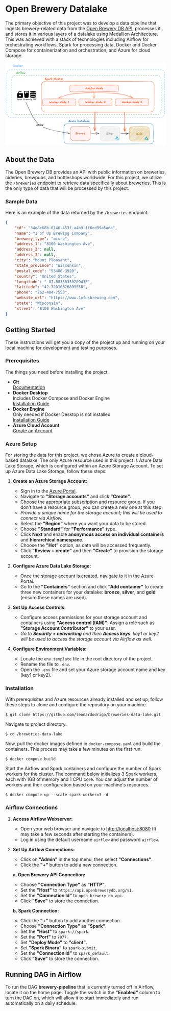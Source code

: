 # Open Brewery Datalake

The primary objective of this project was to develop a data pipeline that ingests brewery-related data from the [Open Brewery DB API](https://www.openbrewerydb.org/), processes it, and stores it in various layers of a datalake using Medallion Architecture. This was achieved with a stack of technologies including Airflow for orchestrating workflows, Spark for processing data, Docker and Docker Compose for containerization and orchestration, and Azure for cloud storage.

![](https://github.com/leonardodrigo/breweries-data-lake/blob/main/docs/img/project-diagram.png)

## About the Data

The Open Brewery DB provides an API with public information on breweries, cideries, brewpubs, and bottleshops worldwide. For this project, we utilize the `/breweries` endpoint to retrieve data specifically about breweries. This is the only type of data that will be processed by this project.

### Sample Data

Here is an example of the data returned by the `/breweries` endpoint:

```json
{
    "id": "34e8c68b-6146-453f-a4b9-1f6cd99a5ada",
    "name": "1 of Us Brewing Company",
    "brewery_type": "micro",
    "address_1": "8100 Washington Ave",
    "address_2": null,
    "address_3": null,
    "city": "Mount Pleasant",
    "state_province": "Wisconsin",
    "postal_code": "53406-3920",
    "country": "United States",
    "longitude": "-87.88336350209435",
    "latitude": "42.72010826899558",
    "phone": "262-484-7553",
    "website_url": "https://www.1ofusbrewing.com",
    "state": "Wisconsin",
    "street": "8100 Washington Ave"
}
```

## Getting Started

These instructions will get you a copy of the project up and running on your local machine for development and testing purposes.

### Prerequisites

The things you need before installing the project.

* **Git**  
  [Documentation](https://git-scm.com/doc)
* **Docker Desktop**  
  Includes Docker Compose and Docker Engine  
  [Installation Guide](https://docs.docker.com/desktop/install/mac-install/)
* **Docker Engine**  
  Only needed if Docker Desktop is not installed  
  [Installation Guide](https://docs.docker.com/engine/install/)
* **Azure Cloud Account**  
  [Create an Account](https://azure.microsoft.com/en-us)

### Azure Setup

For storing the data for this project, we chose Azure to create a cloud-based datalake. The only Azure resource used in this project is Azure Data Lake Storage, which is configured within an Azure Storage Account. To set up Azure Data Lake Storage, follow these steps:

1. **Create an Azure Storage Account:**
   - Sign in to the [Azure Portal](https://portal.azure.com).
   - Navigate to **"Storage accounts"** and click **"Create"**.
   - Choose the appropriate subscription and resource group. If you don't have a resource group, you can create a new one at this step.
   - _Provide a unique name for the storage account; this will be used to connect via Airflow._
   - Select the **"Region"** where you want your data to be stored.
   - Choose **"Standard"** for **"Performance"** type.
   - Click **Next** and enable **anonymous access on individual containers** and **hierarchical namespace**.
   - Choose the **"Hot"** option, as data will be accessed frequently.
   - Click **"Review + create"** and then **"Create"** to provision the storage account.

2. **Configure Azure Data Lake Storage:**
   - Once the storage account is created, navigate to it in the Azure Portal.
   - Go to the **"Containers"** section and click **"Add container"** to create three new containers for your datalake: **bronze**, **silver**, and **gold** (ensure these names are used).

3. **Set Up Access Controls:**
   - Configure access permissions for your storage account and containers using **"Access control (IAM)"**. Assign a role such as **"Storage Account Contributor"** to your user.
   - _Go to **Security + networking** and then **Access keys**. key1 or key2 will be used to access the storage account via Airflow as well._

4. **Configure Environment Variables:**
   - Locate the `env.template` file in the root directory of the project.
   - Rename the file to `.env`.
   - Open the `.env` file and set your Azure storage account name and key (key1 or key2).

### Installation

With prerequisites and Azure resources already installed and set up, follow these steps to clone and configure the repository on your machine.
```
$ git clone https://github.com/leonardodrigo/breweries-data-lake.git
```

Navigate to project directory.
```
$ cd /breweries-data-lake
```

Now, pull the docker images defined in ```docker-compose.yaml``` and build the containers. This process may take a few minutes on the first run.
```
$ docker compose build
```

Start the Airflow and Spark containers and configure the number of Spark workers for the cluster. The command below initializes 3 Spark workers, each with 1GB of memory and 1 CPU core. You can adjust the number of workers and their configuration based on your machine's resources.
```
$ docker compose up --scale spark-worker=3 -d
```

### Airflow Connections

1. **Access Airflow Webserver:**
   - Open your web browser and navigate to [http://localhost:8080](http://localhost:8080) (It may take a few seconds after starting the containers).
   - Log in using the default username `airflow` and password `airflow`.

2. **Set Up Airflow Connections:**
   - Click on **"Admin"** in the top menu, then select **"Connections"**.
   - Click the **"+"** button to add a new connection.

   **a. Open Brewery API Connection:**
   - Choose **"Connection Type"** as **"HTTP"**.
   - Set the **"Host"** to `https://api.openbrewerydb.org/v1`.
   - Set the **"Connection Id"** to `open_brewery_db_api`.
   - Click **"Save"** to store the connection.

   **b. Spark Connection:**
   - Click the **"+"** button to add another connection.
   - Choose **"Connection Type"** as **"Spark"**.
   - Set the **"Host"** to `spark://spark`.
   - Set the **"Port"** to `7077`.
   - Set **"Deploy Mode"** to **"client"**.
   - Set **"Spark Binary"** to `spark-submit`.
   - Set the **"Connection Id"** to `spark_default`.
   - Click **"Save"** to store the connection.

## Running DAG in Airflow

To run the DAG **brewery-pipeline** that is currently turned off in Airflow, locate it on the home page. Toggle the switch in the **"Enabled"** column to turn the DAG on, which will allow it to start immediately and run automatically on a daily schedule.
